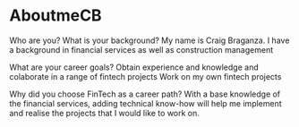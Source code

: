 # AboutmeCB
Who are you? What is your background?
My name is Craig Braganza. I have a background in financial services as well as construction management

What are your career goals?
Obtain experience and knowledge and colaborate in a range of fintech projects
Work on my own fintech projects

Why did you choose FinTech as a career path?
With a base knowledge of the financial services, adding technical know-how will help me implement and realise the projects that I would like to work on.